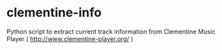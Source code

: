 clementine-info
===============

Python script to extract current track information from Clementine Music Player ( http://www.clementine-player.org/ )
